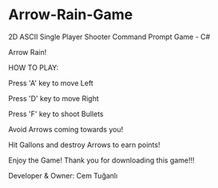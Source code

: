 # Arrow-Rain-Game
2D ASCII Single Player Shooter Command Prompt Game - C#

Arrow Rain!                            

HOW TO PLAY:

Press 'A' key to move Left

Press 'D' key to move Right

Press 'F' key to shoot Bullets

Avoid Arrows coming towards you!

Hit Gallons and destroy Arrows to earn points!



Enjoy the Game! Thank you for downloading this game!!!

Developer & Owner: Cem Tuğanlı
